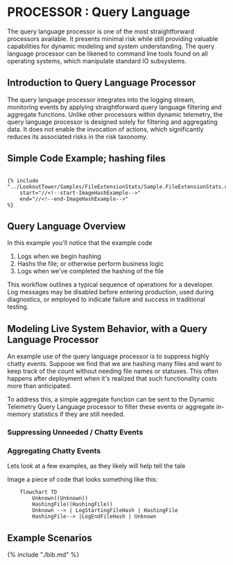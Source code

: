 # PROCESSOR : Query Language

The query language processor is one of the most straightforward
processors available. It presents minimal risk while still providing
valuable capabilities for dynamic modeling and system understanding. The
query language processor can be likened to command line tools found on
all operating systems, which manipulate standard IO subsystems.

## Introduction to Query Language Processor

The query language processor integrates into the logging stream,
monitoring events by applying straightforward query language filtering
and aggregate functions. Unlike other processors within dynamic
telemetry, the query language processor is designed solely for filtering
and aggregating data. It does not enable the invocation of actions,
which significantly reduces its associated risks in the risk taxonomy.

## Simple Code Example; hashing files

``` cdocs

{% include "../LookoutTower/Samples/FileExtensionStats/Sample.FileExtensionStats.cs"
    start="//<!--start-ImageHashExample-->"
    end="//<!--end-ImageHashExample-->"
%}
```

## Query Language Overview

In this example you'll notice that the example code

1.  Logs when we begin hashing
2.  Hashs the file; or otherwise perform business logic
3.  Logs when we've completed the hashing of the file

This workflow outlines a typical sequence of operations for a developer.
Log messages may be disabled before entering production, used during
diagnostics, or employed to indicate failure and success in traditional
testing.

## Modeling Live System Behavior, with a Query Language Processor

An example use of the query language processor is to suppress highly
chatty events. Suppose we find that we are hashing many files and want
to keep track of the count without needing file names or statuses. This
often happens after deployment when it\'s realized that such
functionality costs more than anticipated.

To address this, a simple aggregate function can be sent to the Dynamic
Telemetry Query Language processor to filter these events or aggregate
in-memory statistics if they are still needed.

### Suppressing Unneeded / Chatty Events

### Aggregating Chatty Events

Lets look at a few examples, as they likely will help tell the tale

Image a piece of code that looks something like this:

``` mermaid
    flowchart TD
        Unknown((Unknown))
        HashingFile((HashingFile))
        Unknown --> | LogStartingFileHash | HashingFile
        HashingFile--> |LogEndFileHash | Unknown
```

## Example Scenarios

{% include "./bib.md" %}
